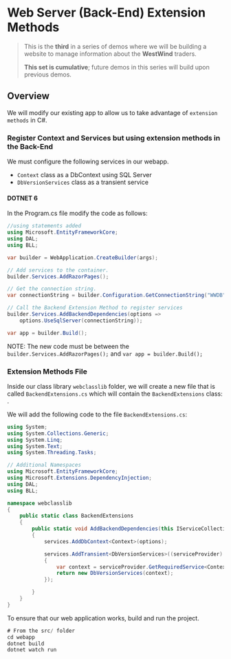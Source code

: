 # Web Server (Back-End) Extension Methods

> This is the **third** in a series of demos where we will be building a website to manage information about the **WestWind** traders.
>
> **This set is cumulative**; future demos in this series will build upon previous demos.

## Overview

We will modify our existing app to allow us to take advantage of `extension methods` in C#.

### Register Context and Services but using extension methods in the Back-End

We must configure the following services in our webapp.

- `Context` class as a DbContext using SQL Server
- `DbVersionServices` class as a transient service

#### DOTNET 6
In the Program.cs file modify the code as follows:
```csharp
//using statements added
using Microsoft.EntityFrameworkCore;
using DAL;
using BLL;

var builder = WebApplication.CreateBuilder(args);

// Add services to the container.
builder.Services.AddRazorPages();

// Get the connection string.
var connectionString = builder.Configuration.GetConnectionString("WWDB");

// Call the Backend Extension Method to register services
builder.Services.AddBackendDependencies(options =>
    options.UseSqlServer(connectionString));

var app = builder.Build();
```
NOTE: The new code must be between the `builder.Services.AddRazorPages();` and `var app = builder.Build();`

### Extension Methods File

Inside our class library `webclasslib` folder, we will create a new file that is called `BackendExtensions.cs` which will contain the `BackendExtensions` class:
.

We will add the following code to the file `BackendExtensions.cs`:

```csharp
using System;
using System.Collections.Generic;
using System.Linq;
using System.Text;
using System.Threading.Tasks;

// Additional Namespaces
using Microsoft.EntityFrameworkCore;
using Microsoft.Extensions.DependencyInjection;
using DAL;
using BLL;

namespace webclasslib
{
    public static class BackendExtensions
    {
        public static void AddBackendDependencies(this IServiceCollection services, Action<DbContextOptionsBuilder> options)
        {
            services.AddDbContext<Context>(options);

            services.AddTransient<DbVersionServices>((serviceProvider) =>
            {
                var context = serviceProvider.GetRequiredService<Context>();
                return new DbVersionServices(context);
            });

        }
    }
}
```

To ensure that our web application works, build and run the project.

```csharp
# From the src/ folder
cd webapp
dotnet build
dotnet watch run
```